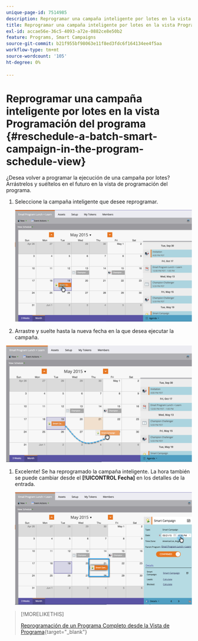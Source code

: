 ```yaml
---
unique-page-id: 7514985
description: Reprogramar una campaña inteligente por lotes en la vista Programación del programa - Documentos de Marketo - Documentación del producto
title: Reprogramar una campaña inteligente por lotes en la vista Programación del programa
exl-id: accae56e-36c5-4093-a72e-0882ce8e50b2
feature: Programs, Smart Campaigns
source-git-commit: b21f955bf98063e11f8ed3fdc6f164134ee4f5aa
workflow-type: tm+mt
source-wordcount: '105'
ht-degree: 0%

---
```


# Reprogramar una campaña inteligente por lotes en la vista Programación del programa {#reschedule-a-batch-smart-campaign-in-the-program-schedule-view}

¿Desea volver a programar la ejecución de una campaña por lotes? Arrástrelos y suéltelos en el futuro en la vista de programación del programa.

1. Seleccione la campaña inteligente que desee reprogramar.

   ![](assets/image2015-5-19-12-3a8-3a28.png)

1. Arrastre y suelte hasta la nueva fecha en la que desea ejecutar la campaña.

![](assets/image2015-5-19-12-3a12-3a1.png)

1. Excelente! Se ha reprogramado la campaña inteligente. La hora también se puede cambiar desde el **[!UICONTROL Fecha]** en los detalles de la entrada.

   ![](assets/image2015-5-19-12-3a15-3a38.png)

>[!MORELIKETHIS]
>
>[Reprogramación de un Programa Completo desde la Vista de Programa](/help/marketo/product-docs/core-marketo-concepts/programs/program-schedule-view/rescheduling-an-entire-program-from-the-schedule-view.md){target="_blank"}
